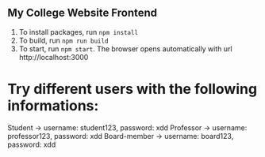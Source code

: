 ## My College Website Frontend

1. To install packages, run `npm install`
2. To build, run `npm run build`
3. To start, run `npm start`. The browser opens automatically with url http://localhost:3000

# Try different users with the following informations:

Student -> username: student123, password: xdd
Professor -> username: professor123, password: xdd
Board-member -> username: board123, password: xdd
